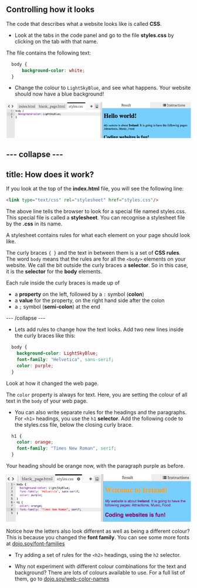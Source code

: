 ## Controlling how it looks

The code that describes what a website looks like is called **CSS**.

- Look at the tabs in the code panel and go to the file **styles.css** by clicking on the tab with that name.

The file contains the following text:
```css
  body {
      background-color: white;
  }
```

- Change the colour to `LightSkyBlue`, and see what happens. Your website should now have a blue background! 

![Example with blue background](images/egFirstCSSbluebg.png)

--- collapse ---
---
title: How does it work?
---

If you look at the top of the **index.html** file, you will see the following line:
```html
<link type="text/css" rel="stylesheet" href="styles.css"/>
```

The above line tells the browser to look for a special file named styles.css. This special file is called a **stylesheet**. You can recognise a stylesheet file by the **.css** in its name. 
  
A stylesheet contains rules for what each element on your page should look like.

The curly braces `{ }` and the text in between them is a set of **CSS rules**. The word `body` means that the rules are for all the `<body>` elements on your website. We call the bit outside the curly braces a **selector**. So in this case, it is the **selector** for the **body** elements.

Each rule inside the curly braces is made up of 
  - a **property** on the left, followed by a `:` symbol \(**colon**\)
  - a **value** for the property, on the right hand side after the colon
  - a `;` symbol \(**semi-colon**\) at the end
   

--- /collapse ---

- Lets add rules to change how the text looks. Add two new lines inside the curly braces like this:
```css
  body {
    background-color: LightSkyBlue;
    font-family: "Helvetica", sans-serif;
    color: purple;
  }
```
Look at how it changed the web page. 

The `color` property is always for text. Here, you are setting the colour of all text in the `body` of your web page.

- You can also write separate rules for the headings and the paragraphs. For `<h1>` headings, you use the `h1` **selector**. Add the following code to the styles.css file, below the closing curly brace.
```css
  h1 {
    color: orange;
    font-family: "Times New Roman", serif;
  }
```

Your heading should be orange now, with the paragraph purple as before. 

![Result of new CSS code](images/egCssColorsFonts.png)

Notice how the letters also look different as well as being a different colour? This is because you changed the **font family**. You can see some more fonts at [dojo.soy/font-families](http://dojo.soy/web-font-families)

- Try adding a set of rules for the `<h2>` headings, using the `h2` selector. 

- Why not experiment with different colour combinations for the text and background? There are lots of colours available to use. For a full list of them, go to [dojo.soy/web-color-names](http://dojo.soy/web-color-names)



